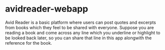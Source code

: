 # avidreader-webapp
Avid Reader is a basic platform where users can post quotes and excerpts from books which they feel to be shared with everyone. Suppose you are reading a book and come across any line which you underline or highlight to be looked back later, so you can share that line in this app alongwith the reference for the book.
